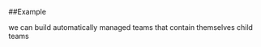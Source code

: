 
<!---
FrozenIsBool True
-->

##Example

we can build automatically managed teams that contain themselves 
child teams